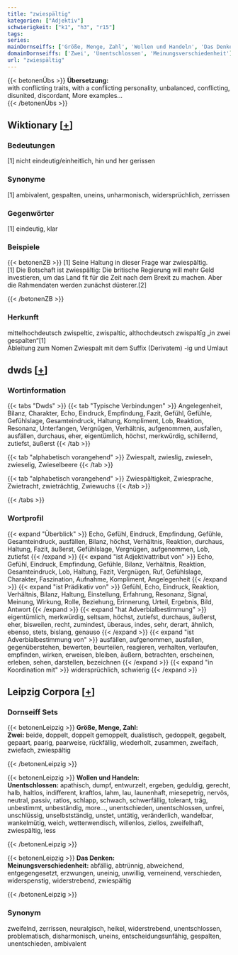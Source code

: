 ```yaml
---
title: "zwiespältig"
kategorien: ["Adjektiv"]
schwierigkeit: ["k1", "h3", "r15"]
tags:
series:
mainDornseiffs: ['Größe, Menge, Zahl', 'Wollen und Handeln', 'Das Denken']
domainDornseiffs: ['Zwei', 'Unentschlossen', 'Meinungsverschiedenheit']
url: "zwiespältig"
---
```


{{< betonenÜbs >}}
**Übersetzung:**  
with conflicting traits, with a conflicting personality, unbalanced, conflicting, disunited, discordant, More examples...  
{{< /betonenÜbs >}}

## Wiktionary [[+](https://de.wiktionary.org/wiki/zwiespältig)]

### Bedeutungen
[1] nicht eindeutig/einheitlich, hin und her gerissen  

### Synonyme
[1] ambivalent, gespalten, uneins, unharmonisch, widersprüchlich, zerrissen  

### Gegenwörter
[1] eindeutig, klar  

### Beispiele
{{< betonenZB >}}
[1] Seine Haltung in dieser Frage war zwiespältig.  
[1] Die Botschaft ist zwiespältig: Die britische Regierung will mehr Geld investieren, um das Land fit für die Zeit nach dem Brexit zu machen. Aber die Rahmendaten werden zunächst düsterer.[2]  

{{< /betonenZB >}}
### Herkunft
mittelhochdeutsch zwispeltic, zwispaltic, althochdeutsch zwispaltīg „in zwei gespalten“[1]  
Ableitung zum Nomen Zwiespalt mit dem Suffix (Derivatem) -ig und Umlaut  



## dwds [[+](https://www.dwds.de/wb/zwiespältig)]

### Wortinformation
{{< tabs "Dwds" >}}
{{< tab "Typische Verbindungen" >}}
Angelegenheit, Bilanz, Charakter, Echo, Eindruck, Empfindung, Fazit, Gefühl, Gefühle, Gefühlslage, Gesamteindruck, Haltung, Kompliment, Lob, Reaktion, Resonanz, Unterfangen, Vergnügen, Verhältnis, aufgenommen, ausfallen, ausfällen, durchaus, eher, eigentümlich, höchst, merkwürdig, schillernd, zutiefst, äußerst
{{< /tab >}}

{{< tab "alphabetisch vorangehend" >}}
Zwiespalt, zwieslig, zwieseln, zwieselig, Zwieselbeere
{{< /tab >}}

{{< tab "alphabetisch vorangehend" >}}
Zwiespältigkeit, Zwiesprache, Zwietracht, zwieträchtig, Zwiewuchs
{{< /tab >}}

{{< /tabs >}}

### Wortprofil
{{< expand "Überblick" >}} Echo, Gefühl, Eindruck, Empfindung, Gefühle, Gesamteindruck, ausfällen, Bilanz, höchst, Verhältnis, Reaktion, durchaus, Haltung, Fazit, äußerst, Gefühlslage, Vergnügen, aufgenommen, Lob, zutiefst {{< /expand >}}
{{< expand "ist Adjektivattribut von" >}} Echo, Gefühl, Eindruck, Empfindung, Gefühle, Bilanz, Verhältnis, Reaktion, Gesamteindruck, Lob, Haltung, Fazit, Vergnügen, Ruf, Gefühlslage, Charakter, Faszination, Aufnahme, Kompliment, Angelegenheit {{< /expand >}}
{{< expand "ist Prädikativ von" >}} Gefühl, Echo, Eindruck, Reaktion, Verhältnis, Bilanz, Haltung, Einstellung, Erfahrung, Resonanz, Signal, Meinung, Wirkung, Rolle, Beziehung, Erinnerung, Urteil, Ergebnis, Bild, Antwort {{< /expand >}}
{{< expand "hat Adverbialbestimmung" >}} eigentümlich, merkwürdig, seltsam, höchst, zutiefst, durchaus, äußerst, eher, bisweilen, recht, zumindest, überaus, indes, sehr, derart, ähnlich, ebenso, stets, bislang, genauso {{< /expand >}}
{{< expand "ist Adverbialbestimmung von" >}} ausfällen, aufgenommen, ausfallen, gegenüberstehen, bewerten, beurteilen, reagieren, verhalten, verlaufen, empfinden, wirken, erweisen, bleiben, äußern, betrachten, erscheinen, erleben, sehen, darstellen, bezeichnen {{< /expand >}}
{{< expand "in Koordination mit" >}} widersprüchlich, schwierig {{< /expand >}}

## Leipzig Corpora [[+](https://corpora.uni-leipzig.de/en/res?word=zwiespältig&corpusId=deu_newscrawl-public_2018)]

### Dornseiff Sets
{{< betonenLeipzig >}}
**Größe, Menge, Zahl:**  
**Zwei:** beide, doppelt, doppelt gemoppelt, dualistisch, gedoppelt, gegabelt, gepaart, paarig, paarweise, rückfällig, wiederholt, zusammen, zweifach, zwiefach, zwiespältig  

{{< /betonenLeipzig >}}


{{< betonenLeipzig >}}
**Wollen und Handeln:**  
**Unentschlossen:** apathisch, dumpf, entwurzelt, ergeben, geduldig, gerecht, halb, haltlos, indifferent, kraftlos, lahm, lau, launenhaft, miesepetrig, nervös, neutral, passiv, ratlos, schlapp, schwach, schwerfällig, tolerant, träg, unbestimmt, unbeständig, more..., unentschieden, unentschlossen, unfrei, unschlüssig, unselbstständig, unstet, untätig, veränderlich, wandelbar, wankelmütig, weich, wetterwendisch, willenlos, ziellos, zweifelhaft, zwiespältig, less  

{{< /betonenLeipzig >}}


{{< betonenLeipzig >}}
**Das Denken:**  
**Meinungsverschiedenheit:** abfällig, abtrünnig, abweichend, entgegengesetzt, erzwungen, uneinig, unwillig, verneinend, verschieden, widerspenstig, widerstrebend, zwiespältig  

{{< /betonenLeipzig >}}

### Synonym
zweifelnd, zerrissen, neuralgisch, heikel, widerstrebend, unentschlossen, problematisch, disharmonisch, uneins, entscheidungsunfähig, gespalten, unentschieden, ambivalent

